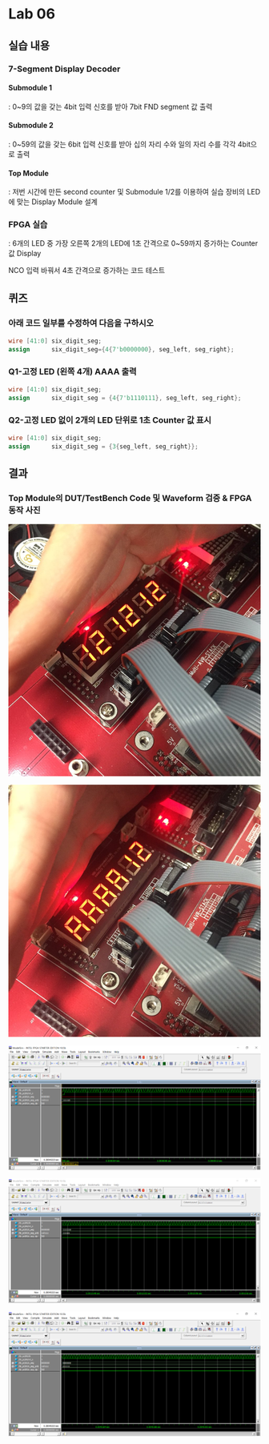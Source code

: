 # Lab 06

## 실습 내용

### **7-Segment Display Decoder**

#### **Submodule 1**
: 0~9의 값을 갖는 4bit 입력 신호를 받아 7bit FND segment 값 출력

#### **Submodule 2**
: 0~59의 값을 갖는 6bit 입력 신호를 받아 십의 자리 수와 일의 자리 수를 각각 4bit으로 출력

#### **Top Module**
: 저번 시간에 만든 second counter 및 Submodule 1/2를 이용하여 실습 장비의 LED에 맞는 Display Module 설계

### FPGA 실습
: 6개의 LED 중 가장 오른쪽 2개의 LED에 1초 간격으로 0~59까지 증가하는 Counter 값 Display

 NCO 입력 바꿔서 4초 간격으로 증가하는 코드 테스트

## 퀴즈

### 아래 코드 일부를 수정하여 다음을 구하시오

```verilog
wire [41:0] six_digit_seg;
assign	    six_digit_seg={4{7'b0000000}, seg_left, seg_right};
```

### Q1-고정 LED (왼쪽 4개) AAAA 출력

```verilog
wire [41:0] six_digit_seg;
assign      six_digit_seg = {4{7'b1110111}, seg_left, seg_right};
```

### Q2-고정 LED 없이 2개의 LED 단위로 1초 Counter 값 표시

```verilog
wire [41:0] six_digit_seg;
assign      six_digit_seg = {3{seg_left, seg_right}};
```

## 결과

### **Top Module의 DUT/TestBench Code 및 Waveform 검증 & FPGA 동작 사진**

![](https://github.com/Chayejin0428/LogicDesign/blob/master/practice06/figs/KakaoTalk_20191104_191035101_01.jpg)

![](https://github.com/Chayejin0428/LogicDesign/blob/master/practice06/figs/KakaoTalk_20191104_191035101_02.jpg)

![](https://github.com/Chayejin0428/LogicDesign/blob/master/practice06/figs/practice06-wave(1).PNG)

![](https://github.com/Chayejin0428/LogicDesign/blob/master/practice06/figs/practice06-wave(2).PNG)

![](https://github.com/Chayejin0428/LogicDesign/blob/master/practice06/figs/practice06-wave(3).PNG)
<!--stackedit_data:
eyJoaXN0b3J5IjpbLTEyOTYwMDEyMTldfQ==
-->
